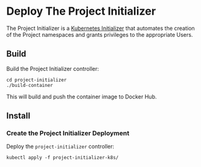 # Deploy The Project Initializer

The Project Initializer is a [Kubernetes Initializer](https://kubernetes.io/docs/admin/extensible-admission-controllers/#what-are-initializers) that automates the creation of the Project namespaces and grants privileges to the appropriate Users.

## Build

Build the Project Initializer controller:

```shell
cd project-initializer
./build-container
```

This will build and push the container image to Docker Hub.

## Install

### Create the Project Initializer Deployment

Deploy the `project-initializer` controller:

```shell
kubectl apply -f project-initializer-k8s/
```
